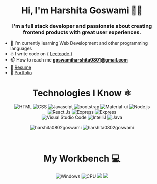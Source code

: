 <h1 align="center">Hi, I'm Harshita Goswami 🙋‍♂️ </h1>
<h3 align="center">I'm a full stack developer and passionate about creating frontend products with great user experiences.</h3>

- 🌱 I’m currently learning Web Development and other programming languages
- 🔥 I write code on { <a target="_blank" href="https://leetcode.com/harshitagoswamii/"> Leetcode </a> }
- 📫 How to reach me **goswamiharshita0801@gmail.com**
- 📃 <a target="_blank" href="https://drive.google.com/file/d/1AWdoPTPJrXSRHlWh4hKI37nhTFYuzv_S/view?usp=share_link">Resume</a>
- 📃 <a target="_blank" href="https://portfoliohg.netlify.app">Portfolio</a>


<h1 align="center">Technologies I Know ⚛</h1>
<div align="center">
  <img title="HTML-5" alt="HTML" src="https://img.shields.io/badge/HTML5-E34F26?style=for-the-badge&logo=html5&logoColor=white" />
  <img title="CSS-3" alt="CSS" src="https://img.shields.io/badge/CSS3-1572B6?style=for-the-badge&logo=css3&logoColor=white" />
  <img title="JavaScript" alt="Javascipt" src="https://img.shields.io/badge/JavaScript-F7DF1E?style=for-the-badge&logo=javascript&logoColor=black" />
  <img title="Bootstrap" alt="bootstrap" src="https://img.shields.io/badge/Bootstrap-F7DF1E?style=for-the-badge&logo=bootstrap&logoColor=black" />
  <img title="Material UI" alt="Material-ui" src="https://img.shields.io/badge/MaterialUI-20232A?style=for-the-badge&logo=materialUI&logoColor=61DAFB" />
  <img title="Node Js" alt="Node.js" src="https://img.shields.io/badge/Node-20232A?style=for-the-badge&logo=node.js&logoColor=61DAFB" />
  <img title="React.Js" alt="React.Js" src="https://img.shields.io/badge/React-20232A?style=for-the-badge&logo=react&logoColor=61DAFB" />
  <img title="Express" alt="Express" src="https://img.shields.io/badge/Express-20232A?style=for-the-badge&logo=express&logoColor=61DAFB" />
  <img title="MongoDB" alt="Express" src="https://img.shields.io/badge/MongoDB-20232A?style=for-the-badge&logo=mongoDB&logoColor=61DAFB" />
  <br>
  
  <img title="VS Code" alt="Visual Studio Code" src="https://img.shields.io/badge/Visual_Studio_Code-0078D4?style=for-the-badge&logo=visual%20studio%20code&logoColor=white" />
  <img title="IntelliJ" alt="IntelliJ" src="https://img.shields.io/badge/IntelliJ-000000.svg?style=for-the-badge&logo=intellij-idea&logoColor=white" />
  
  <img title="Java" alt="Java" src = "https://img.shields.io/badge/Java-ED8B00?style=for-the-badge&logo=java&logoColor=white"/>
</div>

<p align="center"> <img src="https://github-readme-stats.vercel.app/api?username=harshita0802goswami&show_icons=true&hide_border=true&theme=tokyonight" alt="harshita0802goswami" />  <img src="https://github-readme-streak-stats.herokuapp.com/?user=harshita0802goswami&hide_border=true&theme=tokyonight" alt="harshita0802goswami" /> </p>


<!-- <p align="center"> <img src="https://activity-graph.herokuapp.com/graph?username=harshita0802goswami&bg_color=1F222E&color=F8D866&line=F85D7F&point=FFFFFF&hide_border=false" alt="harshita0802goswami" /> </p> -->
<br>

<h1 align="center">My Workbench 💻 </h1>
<div align="center">
  <img title="Windows" alt="Windows" src="https://img.shields.io/badge/Windows-0078D6?style=for-the-badge&logo=windows&logoColor=white" />
  <img title="Processor" alt="CPU" src="https://img.shields.io/badge/Intel-i5--8565u-0071C5?style=for-the-badge&logo=intel&logoColor=white"/>
  <img src="https://img.shields.io/badge/RAM-8GB-%230071C5.svg?&style=for-the-badge&logoColor=white" />
  <img src="https://img.shields.io/badge/nvidia-mx%20250-%2376B900.svg?&style=for-the-badge&logo=nvidia&logoColor=white"/>
